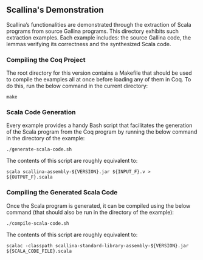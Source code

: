 Scallina's Demonstration
-----------------------

Scallina’s functionalities are demonstrated through the extraction of Scala programs from source Gallina programs. This directory exhibits such extraction examples. Each example includes: the source Gallina code, the lemmas verifying its correctness and the synthesized Scala code.


### Compiling the Coq Project

The root directory for this version contains a Makefile that should be used to compile the examples all at once before loading any of them in Coq. To do this, run the below command in the current directory:
```
make
```


### Scala Code Generation

Every example provides a handy Bash script that facilitates the generation of the Scala program from the Coq program by running the below command in the directory of the example:

```
./generate-scala-code.sh
```

The contents of this script are roughly equivalent to:

```
scala scallina-assembly-${VERSION}.jar ${INPUT_F}.v > ${OUTPUT_F}.scala
```

### Compiling the Generated Scala Code

Once the Scala program is generated, it can be compiled using the below command (that should also be run in the directory of the example):

```
./compile-scala-code.sh
```

The contents of this script are roughly equivalent to:

```
scalac -classpath scallina-standard-library-assembly-${VERSION}.jar ${SCALA_CODE_FILE}.scala
```
